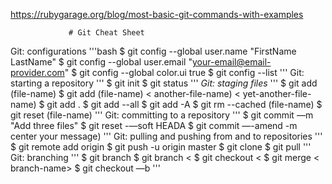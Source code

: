https://rubygarage.org/blog/most-basic-git-commands-with-examples

                 # Git Cheat Sheet
Git: configurations
'''bash
$ git config --global user.name "FirstName LastName"
$ git config --global user.email "your-email@email-provider.com"
$ git config --global color.ui true
$ git config --list
''' 
Git: starting a repository
'''
$ git init
$ git status
'''
*Git: staging files*
'''
$ git add (file-name)
$ git add (file-name) < another-file-name) < yet-another-file-name)
$ git add .
$ git add --all
$ git add -A
$ git rm --cached (file-name)
$ git reset (file-name)
'''
Git: committing to a repository
'''
$ git commit —m "Add three files"
$ git reset -—soft HEADA
$ git commit —-amend -m center your message)
'''
Git: pulling and pushing from and to repositories
'''
$ git remote add origin <link>
$ git push -u origin master
$ git clone
$ git pull
'''
Git: branching
'''
$ git branch
$ git branch <
$ git checkout <
$ git merge < branch-name>
$ git checkout —b
'''
